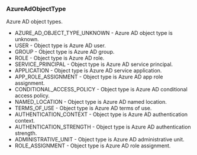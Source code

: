 ### AzureAdObjectType
Azure AD object types.

- AZURE_AD_OBJECT_TYPE_UNKNOWN - Azure AD object type is unknown.
- USER - Object type is Azure AD user.
- GROUP - Object type is Azure AD group.
- ROLE - Object type is Azure AD role.
- SERVICE_PRINCIPAL - Object type is Azure AD service principal.
- APPLICATION - Object type is Azure AD service application.
- APP_ROLE_ASSIGNMENT - Object type is Azure AD app role assignment.
- CONDITIONAL_ACCESS_POLICY - Object type is Azure AD conditional access policy.
- NAMED_LOCATION - Object type is Azure AD named location.
- TERMS_OF_USE - Object type is Azure AD terms of use.
- AUTHENTICATION_CONTEXT - Object type is Azure AD authentication context.
- AUTHENTICATION_STRENGTH - Object type is Azure AD authentication strength.
- ADMINISTRATIVE_UNIT - Object type is Azure AD administrative unit.
- ROLE_ASSIGNMENT - Object type is Azure AD role assignment.
